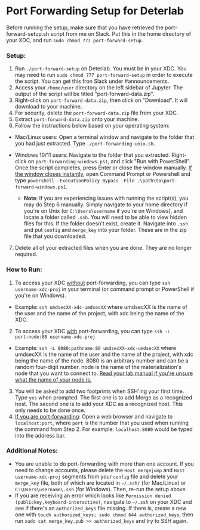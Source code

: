 # Port Forwarding Setup for Deterlab

Before running the setup, make sure that you have retrieved the port-forward-setup.sh script from me on Slack. Put this in the home directory of your XDC, and run ```sudo chmod 777 port-forward-setup```.

### Setup:
1. Run ```./port-forward-setup``` on Deterlab. You must be in your XDC. You may need to run ```sudo chmod 777 port-forward-setup``` in order to execute the script. You can get this fron Slack under #announcements.
2. Access your ```/home/user``` directory on the left sidebar of Jupyter. The output of the script will be titled "port-forward-data.zip".
3. Right-click on ```port-forward-data.zip```, then click on "Download". It will download to your machine.
4. For security, delete the ```port-forward-data.zip``` file from your XDC.
5. Extract ```port-forward-data.zip``` onto your machine.
6. Follow the instructions below based on your operating system:
- Mac/Linux users: Open a terminal window and navigate to the folder that you had just extracted. Type ```./port-forwarding-unix.sh```.
- Windows 10/11 users: Navigate to the folder that you extracted. Right-click on ```port-forwarding-windows.ps1```, and click "Run with PowerShell". Once the script completes, press Enter or close the window manually. <ins>If the window closes instantly</ins>, open Command Prompt or Powershell and type ```powershell -ExecutionPolicy Bypass -File .\path\to\port-forward-windows.ps1```.

  - **Note**: If you are experiencing issues with running the script(s), you may do Step 6 manually. Simply navigate to your home directory if you're on Unix (or ```C:\Users\username``` if you're on Windows), and locate a folder called ```.ssh```. You will need to be able to view hidden files for this. If the folder doesn't exist, create it. Navigate into ```.ssh``` and put ```config``` and ```merge_key``` into your folder. These are in the zip file that you downloaded.

7. Delete all of your extracted files when you are done. They are no longer required.

### How to Run:
1. To access your XDC <ins>without</ins> port-forwarding, you can type ```ssh username-xdc-proj``` in your terminal (or command prompt or PowerShell if you're on Windows).
- Example: ```ssh umdsecXX-xdc-umdsecXX``` where umdsecXX is the name of the user and the name of the project, with xdc being the name of the XDC.
2. To access your XDC <ins>with</ins> port-forwarding, you can type ```ssh -L port:node:80 username-xdc-proj```
- Example: ```ssh -L 8080:pathname:80 umdsecXX-xdc-umdsecXX``` where umdsecXX is the name of the user and the name of the project, with xdc being the name of the node. 8080 is an arbitrary number and can be a random four-digit number. node is the name of the materialization's node that you want to connect to. <ins>Read your lab manual if you're unsure what the name of your node is.<ins>
3. You will be asked to add two footprints when SSH'ing your first time. Type ```yes``` when prompted. The first one is to add Merge as a recognized host. The second one is to add your XDC as a recognized host. This only needs to be done once.
4. <ins>If you are port-forwarding</ins>: Open a web browser and navigate to ```localhost:port```, where ```port``` is the number that you used when running the command from Step 2. For example: ```localhost:8080``` would be typed into the address bar. 

### Additional Notes:
- You are unable to do port-forwarding with more than one account. If you need to change accounts, please delete the ```Host mergejump``` and ```Host username-xdc-proj``` segments from your ```config``` file and delete your ```merge_key``` file, both of which are located in ```~/.ssh/``` (for Mac/Linux) or ```C:\Users\username\.ssh``` (for Windows). Then, re-run the setup above.
- If you are receiving an error which looks like ```Permission denied (publickey,keyboard-interactive)```, navigate to ```~/.ssh``` on your XDC and see if there's an ```authorized_keys``` file missing. If there is, create a new one with ```touch authorized_keys; sudo chmod 644 authorized_keys```, then run ```sudo cat merge_key.pub >> authorized_keys``` and try to SSH again.
